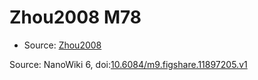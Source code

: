 <a name="material" />

# Zhou2008 M78
<script type="application/ld+json">
  {
    "@context": "https://schema.org/",
    "@type": "ChemicalSubstance",
    "@id": "https://egonw.github.io/nanowiki/nanowiki290.html#material",
    "http://purl.org/dc/terms/conformsTo":
      {
        "@type": "CreativeWork",
        "@id": "https://bioschemas.org/profiles/ChemicalSubstance/0.4-RELEASE/"
      },
    "identfier": "290",
    "name": "Zhou2008 M78",
    "url": "https://egonw.github.io/nanowiki/nanowiki290.html#material",
    "sameAs": "http://127.0.0.1/mediawiki/index.php/Special:URIResolver/Zhou2008_M78"
  }
</script>


* Source: [Zhou2008](Zhou2008.md)


Source: NanoWiki 6, doi:[10.6084/m9.figshare.11897205.v1](https://doi.org/10.6084/m9.figshare.11897205.v1)
